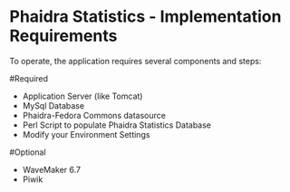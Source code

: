 # Phaidra Statistics - Implementation Requirements

To operate, the application requires several components and steps:

#Required
* Application Server (like Tomcat)
* MySql Database
* Phaidra-Fedora Commons datasource
* Perl Script to populate Phaidra Statistics Database
* Modify your Environment Settings


#Optional
* WaveMaker 6.7
* Piwik


